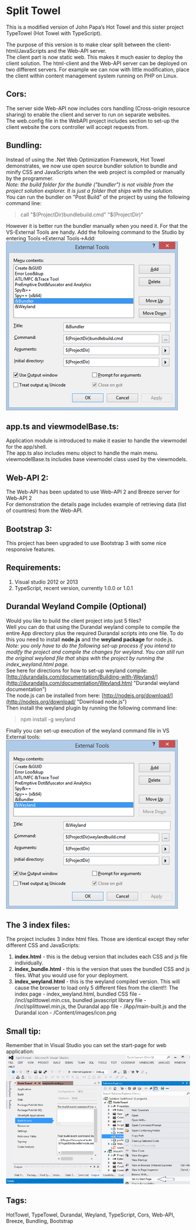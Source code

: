 Split Towel
=======================

This is a modified version of John Papa’s Hot Towel and this sister project TypeTowel (Hot Towel with TypeScript).

The purpose of this version is to make clear split between the client-html/JavaScripts and the Web-API server.  
The client part is now static web. This makes it much easier to deploy the client solution. The html-client and the Web-API server can be deployed on two different servers. For example we can now with little modification, place the client within content management system running on PHP on Linux.

Cors:
------
The server side Web-API now includes cors handling (Cross-origin resource sharing) to enable the client and server to run on separate websites.  
The web.config file in the WebAPI project includes section to set-up the client website the cors controller will accept requests from.

Bundling:
---------
Instead of using the .Net Web Optimization Framework, Hot Towel demonstrates, we now use open source bundler solution to bundle and minify CSS and JavaScripts when the web project is compiled or manually by the programmer.  
*Note: the build folder for the bundle ("bundler") is not visible from the project solution explorer. It is just a folder that ships with the solution.*  
You can run the bundler on "Post Build" of the project by using the following command line:  
> call "$(ProjectDir)bundlebuild.cmd" "$(ProjectDir)"  

However it is better run the bundler manually when you need it. For that the VS-External Tools are handy.  Add the following command to the Studio by entering Tools->External Tools->Add:
![External Tools Setup](ExternalToolsSetup.png)  


app.ts and viewmodelBase.ts:
-------
Application module is introduced to make it easier to handle the viewmodel for the app/shell.  
The app.ts also includes menu object to handle the main menu.  
viewmodelBase.ts includes base viewmodel class used by the viewmodels.

Web-API 2:
--------
The Web-API has been updated to use Web-API 2 and Breeze server for Web-API 2  
For demonstration the details page includes example of retrieving data (list of countries) from the Web-API.  

Bootstrap 3:
-----------
This project has been upgraded to use Bootstrap 3 with some nice responsive features.

Requirements: 
-------------

1. Visual studio 2012 or 2013
2. TypeScript, recent version, currently 1.0.0 or 1.0.1 

Durandal Weyland Compile (Optional)
-----------------------------------
Would you like to build the client project into just 5 files?  
Well you can do that using the Durandal weyland compile to compile the entire App directory plus the required Durandal scripts into one file.
To do this you need to install **node.js** and the **weyland package** for node.js.  
*Note: you only have to do the following set-up process if you intend to modify the project and compile the changes for weyland. You can still run the original weyland file that ships with the project by running the index_weyland.html page.*   
See here for directions for how to set-up weyland compile: [http://durandaljs.com/documentation/Building-with-Weyland/](http://durandaljs.com/documentation/Weyland.html "Durandal weyland documentation")  
The node.js can be installed from here:
[http://nodejs.org/download/](http://nodejs.org/download/ "Download node.js")  
Then install the weyland plugin by running the following command line:
> npm install -g weyland  

Finally you can set-up execution of the weyland command file in VS External tools:  
![Weyland set-up](ExternalToolsWeyland.png)

The 3 index files:
------------------
The project includes 3 index html files.  Those are identical except they refer different CSS and JavaScripts:  
1. **index.html** - this is the debug version that includes each CSS and js file individually.  
2. **index_bundle.html** - this is the version that uses the bundled CSS and js files. What you would use for your deployment.  
3. **index_weyland.html** - this is the weyland compiled version.  This will cause the browser to load only 5 different files from the client!!:
The index page - index_weyland.html, bundled CSS file - /incl/splittowel.min.css, bundled javascript library file - /incl/splittowel.min.js, the Durandal app file - /App/main-built.js and the Durandal icon - /Content/images/icon.png

Small tip:
----------
Remember that in Visual Studio you can set the start-page for web application:
![](Start-page.png)

Tags:
-----
HotTowel, TypeTowel, Durandal, Weyland, TypeScript, Cors, Web-API, Breeze, Bundling, Bootstrap
 
 
